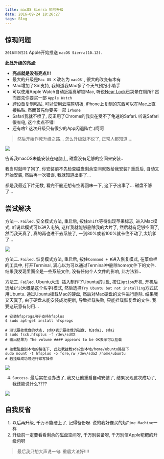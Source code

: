 ```yaml
---
title: macOS Sierra 惊险升级
date: 2016-09-24 18:26:27
tags: Blog
---
```


## 惊现问题

`2016年9月21` Apple开始推送 `macOS Sierra(10.12)`.

**此处升级的亮点:**

- **亮点就是没有亮点!!!**
- 最大的升级是`Mac OS X` 改名为 `macOS'`, 很大的改变有木有
- Mac增加了Siri支持, 我知道我Mac多了个天气预报小助手
- 可以使用Apple Watch自动近距离解锁Mac, 听说[Near Lock]()已哭晕在厕所? 然而首先你要买一部 `Apple Watch`
- 跨设备复制粘贴, 可以使用云端剪切板, iPhone上复制的东西可以在Mac上直接黏贴. 然而首先你要买一部 `iPhone`
- Safari我就不喷了, 反正用了Chrome的我实在受不了龟速的Safari. 听说Safari很省电, 这个卖点不错!
- 还有啥? 这次升级只有很少的App闪退阵亡.(呵呵

> 然后开始作死升级之路... 怎么升级就不说了, 正常人都知道....

<!--more-->

![](http://ww3.sinaimg.cn/large/ab508d3dgw1f81hwo4xcwj20qo0zk0t7.jpg)

告诉我macOS未能安装在电脑上, 磁盘没有足够的空间来安装..

我当时就哔了狗了, 你安装前不先检查磁盘剩余空间就敢给我安装?
重启后, 自动又开始安装, 然后再一次错误, 我就知道出事了...

都是我最近下片无数, 看完不删还想有空再回味一下, 这下子出事了... 磁盘不够了...


## 尝试解决

方法一. `Failed`. 安全模式方法, 重启后, 按住`Shift`等待出现苹果标志, 进入Mac模式, 听说此模式可以进入电脑, 这样我就能够删除我的大片了, 然后就有足够空间了, 然而我天真了, 真的再也进不去系统了, 一到80%或者100%就卡住不动了,太坑爹了...

![](http://ww3.sinaimg.cn/large/ab508d3dgw1f81i4hw4xaj20qo0zk3yx.jpg)

方法二. `Failed`. 恢复模式方法, 重启后, 按住`Command + R`进入恢复模式, 在菜单栏的工具中, 打开Terminal, 满心以为可以通过Terminal中删除home文件下的文件. 结果我发现里面全是一些系统文件, 没有任何个人文件的影响, 此方法猝..


方法三. `Failed`. Ubuntu大法. 插入制作了Ubuntu的U盘, 按住`Option`开机, 开机后选址`Efi`(大概是这个名字)模式, 然后选择`Try Ubuntu but not installing`方式试用Ubuntu. 通过Ubuntu挂载Mac的硬盘, 然后对Mac硬盘的文件进行删除. 结果我又天真了, 由于硬盘未能安装成功更新, 导致挂载失败, 只能挂载恢复盘的文件, 我要这玩意有何用...

```
# 安装hfsprogs用于支持hfsplus
$ sudo apt-get install hfsprogs

# 测试要挂载盘的状态, sdXX表示要挂载的磁盘, 如sda1, sda2
$ sudo fsck.hfsplus -f /dev/sdXX
# 输出结果为 The volume #### appears to be OK表示可以挂载

# 挂载磁盘到本地的路径下, 此处我挂载sda2到本地/home/ubuntu路径下
sudo mount -t hfsplus -o fore,rw /dev/sda2 /home/ubuntu
# 若挂载成功可进行读写操作
```

![](http://ww3.sinaimg.cn/large/ab508d3dgw1f81ihpzf4cj20qo0zkta2.jpg)

4. `Success`. 最后实在没办法了, 我又让他重启自动安装了, 结果发现这次成功了, 我还能说什么????

![](http://ww4.sinaimg.cn/large/ab508d3dgw1f81ij42nrpj20js08adgg.jpg)

## 自我反省

1. 以后再升级, 千万不能硬上了, 记得备份呀. 说的我好像买的起`Time Machine`一样
2. 升级前一定要看看剩余的磁盘空间呀, 千万别装备呀, 千万别信Apple粑粑的升级包呀


> 最后我只想大声说一句: 重启大法好!!!!
